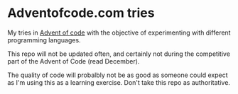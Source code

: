 # Adventofcode.com tries

My tries in [Advent of code](https://adventofcode.com/) with the objective of experimenting with different programming languages.

This repo will not be updated often, and certainly not during the competitive part of the Advent of Code (read December).

The quality of code will probalbly not be as good as someone could expect as I'm using this as a learning exercise. Don't take this repo as authoritative.

